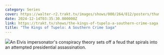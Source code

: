 ```yaml
---
category: Series
cover: https://walter-r2.trakt.tv/images/shows/000/264/812/posters/thumb/96ce6402c0.jpg.webp
date: 2024-12-14T03:35:30.000000Z
link: https://trakt.tv/shows/the-kings-of-tupelo-a-southern-crime-saga
title: "The Kings of Tupelo: A Southern Crime Saga"
---
```


![](https://walter-r2.trakt.tv/images/shows/000/264/812/fanarts/thumb/5348fd6ba5.jpg)An Elvis impersonator's conspiracy theory sets off a feud that spirals into an attempted presidential assassination.
